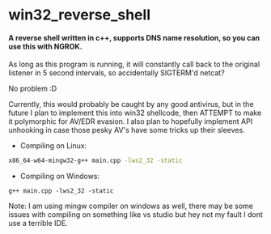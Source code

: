 # win32_reverse_shell
#### A reverse shell written in c++, supports DNS name resolution, so you can use this with NGROK.

As long as this program is running, it will constantly call back to the original listener in 5 second intervals, so accidentally SIGTERM'd netcat? 

No problem :D

Currently, this would probably be caught by any good antivirus, but in the future I plan to implement this into win32 shellcode, then ATTEMPT to make it polymorphic for AV/EDR evasion. I also plan to hopefully implement API unhooking in case those pesky AV's have some tricks up their sleeves.

* Compiling on Linux:
```bash
x86_64-w64-mingw32-g++ main.cpp -lws2_32 -static
```
* Compiling on Windows:
```
g++ main.cpp -lws2_32 -static
```
Note: I am using mingw compiler on windows as well, there may be some issues with compiling on something like vs studio but hey not my fault I dont use a terrible IDE.
